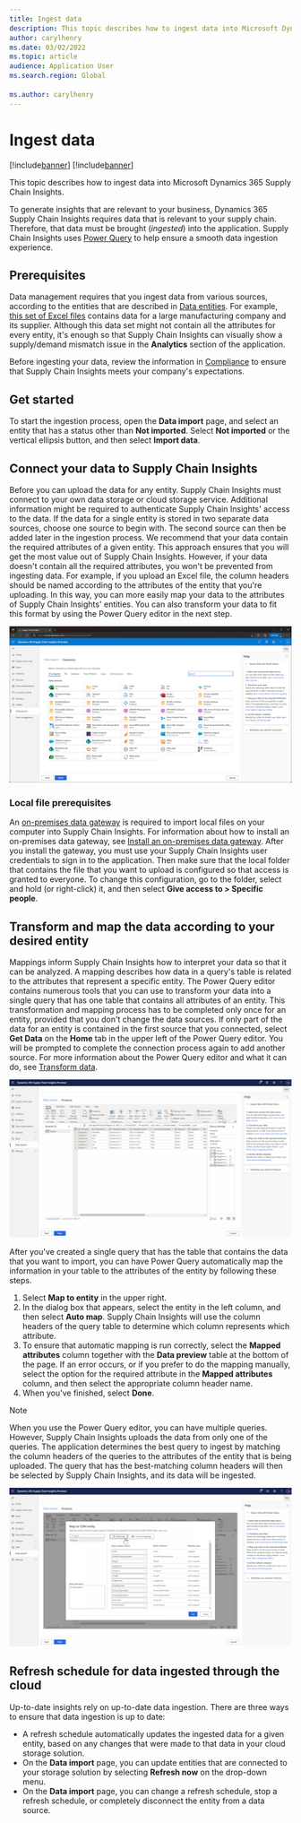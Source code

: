 ```yaml
---
title: Ingest data
description: This topic describes how to ingest data into Microsoft Dynamics 365 Supply Chain Insights.
author: carylhenry
ms.date: 03/02/2022
ms.topic: article
audience: Application User
ms.search.region: Global

ms.author: carylhenry
---
```


# Ingest data

[!include[banner](includes/banner.md)]
[!include[banner](includes/preview-banner.md)]

This topic describes how to ingest data into Microsoft Dynamics 365 Supply Chain Insights.

To generate insights that are relevant to your business, Dynamics 365 Supply Chain Insights requires data that is relevant to your supply chain. Therefore, that data must be brought (*ingested*) into the application. Supply Chain Insights uses [Power Query](/power-query/power-query-what-is-power-query) to help ensure a smooth data ingestion experience.

## Prerequisites

Data management requires that you ingest data from various sources, according to the entities that are described in [Data entities](entities.md). For example, [this set of Excel files](https://download.microsoft.com/download/d/c/2/dc238977-69a5-4440-a19e-24d632c25cf5/OEM_Electronics_Sample.zip) contains data for a large manufacturing company and its supplier. Although this data set might not contain all the attributes for every entity, it's enough so that Supply Chain Insights can visually show a supply/demand mismatch issue in the **Analytics** section of the application.

Before ingesting your data, review the information in [Compliance](resiliency-compliance-security.md) to ensure that Supply Chain Insights meets your company's expectations.

## Get started

To start the ingestion process, open the **Data import** page, and select an entity that has a status other than **Not imported**. Select **Not imported** or the vertical ellipsis button, and then select **Import data**.

## Connect your data to Supply Chain Insights

Before you can upload the data for any entity. Supply Chain Insights must connect to your own data storage or cloud storage service. Additional information might be required to authenticate Supply Chain Insights' access to the data. If the data for a single entity is stored in two separate data sources, choose one source to begin with. The second source can then be added later in the ingestion process. We recommend that your data contain the required attributes of a given entity. This approach ensures that you will get the most value out of Supply Chain Insights. However, if your data doesn't contain all the required attributes, you won't be prevented from ingesting data. For example, if you upload an Excel file, the column headers should be named according to the attributes of the entity that you're uploading. In this way, you can more easily map your data to the attributes of Supply Chain Insights' entities. You can also transform your data to fit this format by using the Power Query editor in the next step.

![Data import page showing a list of data sources that can be connected to Supply Chain Insights.](media/connector-options.png)

### Local file prerequisites

An [on-premises data gateway](/data-integration/gateway/service-gateway-onprem) is required to import local files on your computer into Supply Chain Insights. For information about how to install an on-premises data gateway, see [Install an on-premises data gateway](/data-integration/gateway/service-gateway-install). After you install the gateway, you must use your Supply Chain Insights user credentials to sign in to the application. Then make sure that the local folder that contains the file that you want to upload is configured so that access is granted to everyone. To change this configuration, go to the folder, select and hold (or right-click) it, and then select **Give access to \> Specific people**.

## Transform and map the data according to your desired entity

Mappings inform Supply Chain Insights how to interpret your data so that it can be analyzed. A mapping describes how data in a query's table is related to the attributes that represent a specific entity. The Power Query editor contains numerous tools that you can use to transform your data into a single query that has one table that contains all attributes of an entity. This transformation and mapping process has to be completed only once for an entity, provided that you don't change the data sources. If only part of the data for an entity is contained in the first source that you connected, select **Get Data** on the **Home** tab in the upper left of the Power Query editor. You will be prompted to complete the connection process again to add another source. For more information about the Power Query editor and what it can do, see [Transform data](/power-query/power-query-ui).
    
![Data import page, showing the Power Query editor for the product entity.](media/power-query-editor.png)

After you've created a single query that has the table that contains the data that you want to import, you can have Power Query automatically map the information in your table to the attributes of the entity by following these steps.

1. Select **Map to entity** in the upper right.
1. In the dialog box that appears, select the entity in the left column, and then select **Auto map**. Supply Chain Insights will use the column headers of the query table to determine which column represents which attribute. 
1. To ensure that automatic mapping is run correctly, select the **Mapped attributes** column together with the **Data preview** table at the bottom of the page. If an error occurs, or if you prefer to do the mapping manually, select the option for the required attribute in the **Mapped attributes** column, and then select the appropriate column header name. 
1. When you've finished, select **Done**.

> [!NOTE]
> When you use the Power Query editor, you can have multiple queries. However, Supply Chain Insights uploads the data from only one of the queries. The application determines the best query to ingest by matching the column headers of the queries to the attributes of the entity that is being uploaded. The query that has the best-matching column headers will then be selected by Supply Chain Insights, and its data will be ingested.

![Data import page, showing the dialog box for Power Query's auto map feature when it's to map user data to a product entity's attributes.](media/product-attribute-mapping.png)

## Refresh schedule for data ingested through the cloud

Up-to-date insights rely on up-to-date data ingestion. There are three ways to ensure that data ingestion is up to date:

- A refresh schedule automatically updates the ingested data for a given entity, based on any changes that were made to that data in your cloud storage solution.
- On the **Data import** page, you can update entities that are connected to your storage solution by selecting **Refresh now** on the drop-down menu.
- On the **Data import** page, you can change a refresh schedule, stop a refresh schedule, or completely disconnect the entity from a data source.

